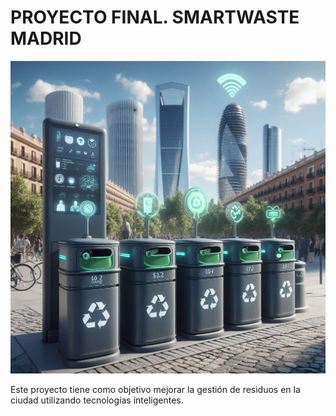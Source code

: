 # PROYECTO FINAL. SMARTWASTE MADRID 
![SmartWaste Madrid](./DATA/Smartwaste_Madrid.jpg)


 Este proyecto tiene como objetivo mejorar la gestión de residuos en la ciudad utilizando tecnologías inteligentes.